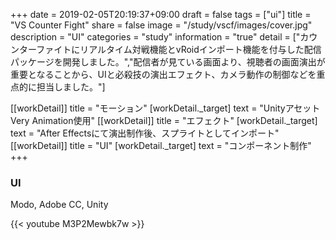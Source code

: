 +++
date = 2019-02-05T20:19:37+09:00
draft = false
tags = ["ui"]
title = "VS Counter Fight"
share = false
image = "/study/vscf/images/cover.jpg"
description = "UI"
categories = "study"
information = "true"
detail = ["カウンターファイトにリアルタイム対戦機能とvRoidインポート機能を付与した配信パッケージを開発しました。","配信者が見ている画面より、視聴者の画面演出が重要となることから、UIと必殺技の演出エフェクト、カメラ動作の制御などを重点的に担当しました。"]

[[workDetail]]
  title = "モーション"
  [workDetail._target]
    text = "UnityアセットVery Animation使用"
[[workDetail]]
  title = "エフェクト"
  [workDetail._target]
    text = "After Effectsにて演出制作後、スプライトとしてインポート"
[[workDetail]]
  title = "UI"
  [workDetail._target]
    text = "コンポーネント制作"
+++

### UI

Modo, Adobe CC, Unity

{{< youtube M3P2Mewbk7w >}}
